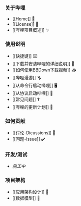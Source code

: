 ### 关于哔哩

* [[Home]] 🐣
* [[License]] 📃
* [[哔哩项目概述]] ✨

### 使用说明

* [[快捷键]] ⌨️
* [[下载并安装哔哩的详细说明]] 🎏
* [[如何使用BBDown下载视频]] 📥
* [[哔哩漫游]] 🪜
* [[从命令行启动哔哩]] 🖥️
* [[从协议启动哔哩]] 🔗
* [[常见问题]] ❓
* [[哔哩的更新计划]] 🎢

### 如何贡献

* [[讨论-Dicussions]] 💬
* [[问题-Issue]] ✔️

### 开发/测试

* *施工中*

### 项目架构

* [[应用架构设计]] 🔩
* [[数据模型]] 🔢